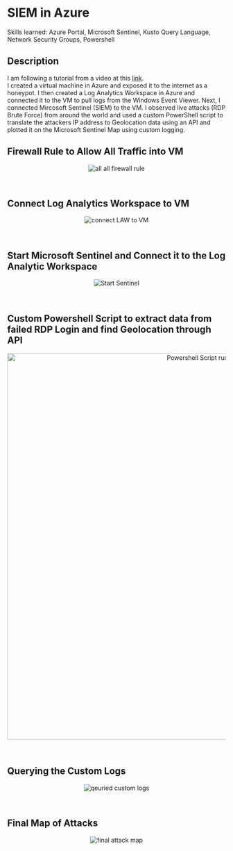 # SIEM in Azure
Skills learned: Azure Portal, Microsoft Sentinel, Kusto Query Language, Network Security Groups, Powershell

<h2>Description</h2>
I am following a tutorial from a video at this <a href="https://www.youtube.com/watch?v=RoZeVbbZ0o0&t=29s">link</a>. <br/>
I created a virtual machine in Azure and exposed it to the internet as a honeypot. I then created a Log Analytics Workspace in Azure and connected it to the VM to pull logs from the Windows Event Viewer.  Next, I connected Mircosoft Sentinel (SIEM) to the VM. I observed live attacks (RDP Brute Force) from around the world and used a custom PowerShell script to translate the attackers IP address to Geolocation data using an API and plotted it on the Microsoft Sentinel Map using custom logging. 
<br/>

<h2>Firewall Rule to Allow All Traffic into VM</h2>

<p align="center">
<img src="https://user-images.githubusercontent.com/67126494/179144406-85bcc3fb-0491-4a48-877a-fb8fe872705a.png" alt="all all firewall rule"/>
</p>

<br/>

<h2> Connect Log Analytics Workspace to VM</h2>
<p align="center">
<img src="https://user-images.githubusercontent.com/67126494/179144452-3c4cca44-b66e-4f15-bcc1-02a5f3484d92.png" alt="connect LAW to VM"/>
</p>
 
<br/>

<h2> Start Microsoft Sentinel and Connect it to the Log Analytic Workspace </h2>
<p align="center">
<img src="https://user-images.githubusercontent.com/67126494/179144468-6f0d6d34-604e-472c-87c6-cbdb340faa9a.png" alt="Start Sentinel"/>
</p>

<br/>

<h2> Custom Powershell Script to extract data from failed RDP Login and find Geolocation through API </h2>
<p align="center">
<img width="890" alt="Powershell Script running" src="https://user-images.githubusercontent.com/67126494/179144515-02644e67-ec02-4283-94a7-ea7ce069c099.png">
</p> 

<br/>

<h2> Querying the Custom Logs </h2>
<p align="center">
<img src="https://user-images.githubusercontent.com/67126494/179144489-53e90aff-d691-4b6f-a49c-768434640785.png" alt="qeuried custom logs"/>
</p>

<br/>

<h2> Final Map of Attacks </h2>
<p align="center">
<img src="https://user-images.githubusercontent.com/67126494/179144543-0da9a4ba-5e92-48c3-bb5c-976d14600419.png" alt="final attack map"/>
</p>
 <!--

<h2>Walk-through:</h2>

<p align="center">
Launch the utility: <br/>
<img src="https://i.imgur.com/62TgaWL.png" height="80%" width="80%" alt="Disk Sanitization Steps"/>
<br />
<br />


--!>
<!--
 ```diff
- text in red
+ text in green
! text in orange
# text in gray
@@ text in purple (and bold)@@
```
--!>
